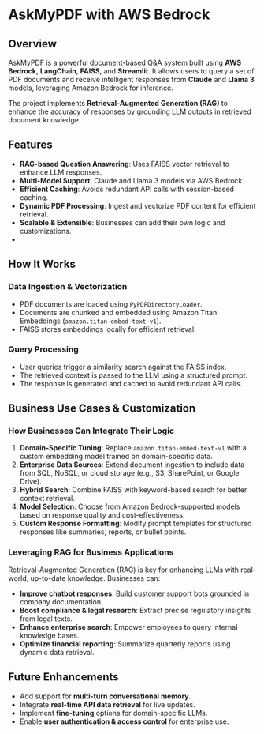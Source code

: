 # AskMyPDF with AWS Bedrock

## Overview
AskMyPDF is a powerful document-based Q&A system built using **AWS Bedrock**, **LangChain**, **FAISS**, and **Streamlit**. It allows users to query a set of PDF documents and receive intelligent responses from **Claude** and **Llama 3** models, leveraging Amazon Bedrock for inference.

The project implements **Retrieval-Augmented Generation (RAG)** to enhance the accuracy of responses by grounding LLM outputs in retrieved document knowledge.

## Features
- **RAG-based Question Answering**: Uses FAISS vector retrieval to enhance LLM responses.
- **Multi-Model Support**: Claude and Llama 3 models via AWS Bedrock.
- **Efficient Caching**: Avoids redundant API calls with session-based caching.
- **Dynamic PDF Processing**: Ingest and vectorize PDF content for efficient retrieval.
- **Scalable & Extensible**: Businesses can add their own logic and customizations.
- 
## How It Works
### Data Ingestion & Vectorization
- PDF documents are loaded using `PyPDFDirectoryLoader`.
- Documents are chunked and embedded using Amazon Titan Embeddings (`amazon.titan-embed-text-v1`).
- FAISS stores embeddings locally for efficient retrieval.

### Query Processing
- User queries trigger a similarity search against the FAISS index.
- The retrieved context is passed to the LLM using a structured prompt.
- The response is generated and cached to avoid redundant API calls.

## Business Use Cases & Customization
### **How Businesses Can Integrate Their Logic**
1. **Domain-Specific Tuning**: Replace `amazon.titan-embed-text-v1` with a custom embedding model trained on domain-specific data.
2. **Enterprise Data Sources**: Extend document ingestion to include data from SQL, NoSQL, or cloud storage (e.g., S3, SharePoint, or Google Drive).
3. **Hybrid Search**: Combine FAISS with keyword-based search for better context retrieval.
4. **Model Selection**: Choose from Amazon Bedrock-supported models based on response quality and cost-effectiveness.
5. **Custom Response Formatting**: Modify prompt templates for structured responses like summaries, reports, or bullet points.

### **Leveraging RAG for Business Applications**
Retrieval-Augmented Generation (RAG) is key for enhancing LLMs with real-world, up-to-date knowledge. Businesses can:
- **Improve chatbot responses**: Build customer support bots grounded in company documentation.
- **Boost compliance & legal research**: Extract precise regulatory insights from legal texts.
- **Enhance enterprise search**: Empower employees to query internal knowledge bases.
- **Optimize financial reporting**: Summarize quarterly reports using dynamic data retrieval.

## Future Enhancements
- Add support for **multi-turn conversational memory**.
- Integrate **real-time API data retrieval** for live updates.
- Implement **fine-tuning** options for domain-specific LLMs.
- Enable **user authentication & access control** for enterprise use.

